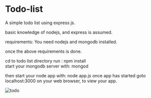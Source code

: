 # Todo-list
A simple todo list using express js.

basic knowledge of nodejs, and express is assumed. 

requirements: You need nodejs and mongodb installed.

once the above requirements is done. 

cd to todo list directory 
run : npm install   
start your mongodb server with: mongod 

then start your node app with: node app.js 
once app has started goto localhost:3000 on your web browser,
to view your app. 

![todo](https://user-images.githubusercontent.com/66970553/84700080-7f83b480-af4a-11ea-9474-2de2474dde39.png)

